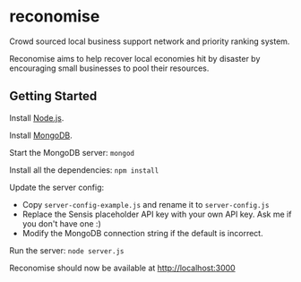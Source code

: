 reconomise
==========

Crowd sourced local business support network and priority ranking system.

Reconomise aims to help recover local economies hit by disaster by encouraging small businesses to pool their resources.

Getting Started
---------------

Install [Node.js](http://nodejs.org/).

Install [MongoDB](http://www.mongodb.org/).

Start the MongoDB server: `mongod`

Install all the dependencies: `npm install`

Update the server config:
- Copy `server-config-example.js` and rename it to `server-config.js`
- Replace the Sensis placeholder API key with your own API key. Ask me if you don't have one :)
- Modify the MongoDB connection string if the default is incorrect.

Run the server: `node server.js`

Reconomise should now be available at [http://localhost:3000](http://localhost:3000)